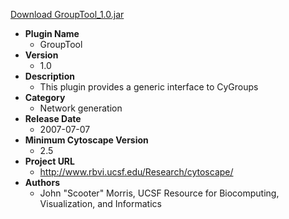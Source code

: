 <a href="GroupTool_1.0.jar">Download GroupTool_1.0.jar</a>

* __Plugin Name__
  * GroupTool
* __Version__
  * 1.0
* __Description__
  * This plugin provides a generic interface to CyGroups
* __Category__
  * Network generation
* __Release Date__
  * 2007-07-07
* __Minimum Cytoscape Version__
  * 2.5
* __Project URL__
  * http://www.rbvi.ucsf.edu/Research/cytoscape/
* __Authors__
  * John \"Scooter\" Morris, UCSF Resource for Biocomputing, Visualization, and Informatics

